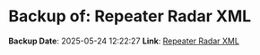 # Backup of: Repeater Radar XML

**Backup Date**: 2025-05-24 12:22:27
**Link**: [Repeater Radar XML](https://przemienniki.net/export/radar.xml)
